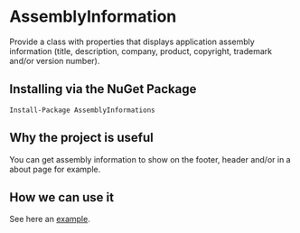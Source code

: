# AssemblyInformation
Provide a class with properties  that displays application assembly information (title, description, company, product, copyright, trademark and/or version number).

## Installing via the NuGet Package

    Install-Package AssemblyInformations

## Why the project is useful

You can get assembly information to show on the footer, header and/or in a about page for example.

## How we can use it

See here an [example](https://github.com/renancosme/AssemblyInformation/blob/master/AssemblyInformation/Test.cs).
